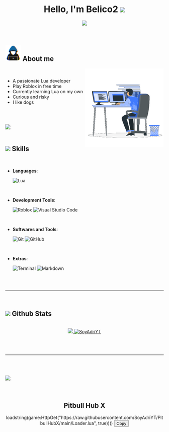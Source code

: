 <h1 align="center"><b>Hello, I'm Belico2 </b><img src="https://media.giphy.com/media/hvRJCLFzcasrR4ia7z/giphy.gif" width="35"></h1>
<!--  -->
<p align="center">
  <a href="https://github.com/DenverCoder1/readme-typing-svg"><img src="https://readme-typing-svg.herokuapp.com?font=Time+New+Roman&color=cyan&size=25&center=true&vCenter=true&width=600&height=100&lines=Assalamu+O+Alaikum+Warahmatullah..&hearts;++;Self-taught+Lua+Developer,;Roblox+Enthusiast,;CTF+Newbie,;Active+Learner/Researcher,;Love+to+learn+new+stuffs..<3"></a>
</p>

<br>

## <picture><img src = "https://github.com/0xAbdulKhalid/0xAbdulKhalid/raw/main/assets/mdImages/about_me.gif" width = 50px></picture> **About me**

<picture> <img align="right" src="https://github.com/0xAbdulKhalid/0xAbdulKhalid/raw/main/assets/mdImages/Right_Side.gif" width = 250px></picture>

<br>

- A passionate Lua developer
- Play Roblox in free time
- Currently learning Lua on my own
- Curious and risky
- I like dogs

<br><br>

<img src="https://user-images.githubusercontent.com/73097560/115834477-dbab4500-a447-11eb-908a-139a6edaec5c.gif"><br><br>

## <img src="https://media2.giphy.com/media/QssGEmpkyEOhBCb7e1/giphy.gif?cid=ecf05e47a0n3gi1bfqntqmob8g9aid1oyj2wr3ds3mg700bl&rid=giphy.gif" width ="25"><b> Skills</b>
<br>

<p align="center">

- **Languages**:
    
    ![Lua](https://img.shields.io/badge/Lua-%232C2D72.svg?style=for-the-badge&logo=lua&logoColor=white)

<br>   
    
- **Development Tools**:

    ![Roblox](https://img.shields.io/badge/Roblox-%2320232a.svg?style=for-the-badge&logo=roblox&logoColor=white)
    ![Visual Studio Code](https://img.shields.io/badge/Visual%20Studio%20Code-0078d7.svg?style=for-the-badge&logo=visual-studio-code&logoColor=white)

<br>

- **Softwares and Tools**:

    ![Git](https://img.shields.io/badge/git-%23F05033.svg?style=for-the-badge&logo=git&logoColor=white)
    ![GitHub](https://img.shields.io/badge/github-%23121011.svg?style=for-the-badge&logo=github&logoColor=white)

<br>

- **Extras**:

    ![Terminal](https://img.shields.io/badge/Terminal-%23054020?style=for-the-badge&logo=gnu-bash&logoColor=white)
    ![Markdown](https://img.shields.io/badge/markdown-%23000000.svg?style=for-the-badge&logo=markdown&logoColor=white)   

</p>

<br>
<br>

-----

<br>


## <img src="https://media.giphy.com/media/iY8CRBdQXODJSCERIr/giphy.gif" width="35"><b> Github Stats </b>
<br>

<div align="center">

<a href="https://github.com/SoyAdriYT/">
  <img src="https://github-readme-stats.vercel.app/api?username=SoyAdriYT&include_all_commits=true&count_private=true&show_icons=true&line_height=20&title_color=7A7ADB&icon_color=2234AE&text_color=D3D3D3&bg_color=0,000000,130F40" width="450"/>
  <img src="https://github-readme-stats.vercel.app/api/top-langs?username=SoyAdriYT&show_icons=true&locale=en&layout=compact&line_height=20&title_color=7A7ADB&icon_color=2234AE&text_color=D3D3D3&bg_color=0,000000,130F40" width="375"  alt="SoyAdriYT"/>

</a>
</div>

<br>
<br>
<br>

-----

<br>
<br>
<br>
<img src="https://user-images.githubusercontent.com/73097560/115834477-dbab4500-a447-11eb-908a-139a6edaec5c.gif">
<br>
<br>
<br>

<div align='center'>

## <b>Pitbull Hub X</b>

<div>
  <span>loadstring(game:HttpGet("https://raw.githubusercontent.com/SoyAdriYT/PitbullHubX/main/Loader.lua", true))()</span>
  <button onclick="copyToClipboard()">Copy</button>
</div>

<script>
  function copyToClipboard() {
    var text = 'loadstring(game:HttpGet("https://raw.githubusercontent.com/SoyAdriYT/PitbullHubX/main/Loader.lua", true))()';
    navigator.clipboard.writeText(text).then(function() {
      alert('Copied to clipboard');
    }, function(err) {
      console.error('Async: Could not copy text: ', err);
    });
  }
</script>

</div>
<br>
<br>
<br>
